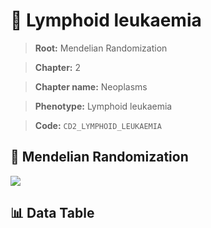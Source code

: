 # 🧪 Lymphoid leukaemia

> **Root:** Mendelian Randomization

> **Chapter:** 2  

> **Chapter name:** Neoplasms

> **Phenotype:** Lymphoid leukaemia  

> **Code:** `CD2_LYMPHOID_LEUKAEMIA`

## 🧬 Mendelian Randomization  

<img src="/MR/Figures/Forward/CD2_LYMPHOID_LEUKAEMIA.png"/>

## 📊 Data Table

<CsvTableMRF src="/MR_Data/Forward/CD2_LYMPHOID_LEUKAEMIA.csv"/>
